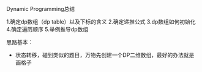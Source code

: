 Dynamic Programming总结

1.确定dp数组（dp table）以及下标的含义
2.确定递推公式
3.dp数组如何初始化
4.确定遍历顺序
5.举例推导dp数组

思路基本：
  * 状态转移，碰到类似的题目，万物先创建一个DP二维数组，最好的办法就是画格子
